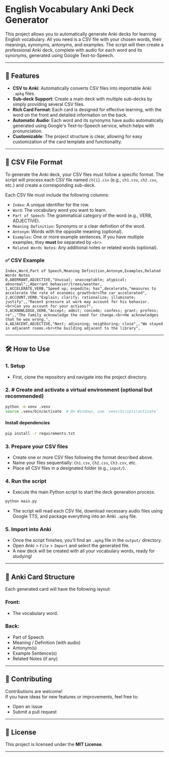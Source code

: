 # English Vocabulary Anki Deck Generator

This project allows you to automatically generate Anki decks for learning English vocabulary. All you need is a CSV file with your chosen words, their meanings, synonyms, antonyms, and examples. The script will then create a professional Anki deck, complete with audio for each word and its synonyms, generated using Google Text-to-Speech.

---

## 🚀 Features

- **CSV to Anki**: Automatically converts CSV files into importable Anki `.apkg` files.
- **Sub-deck Support**: Create a main deck with multiple sub-decks by simply providing several CSV files.
- **Rich Card Format**: Each card is designed for effective learning, with the word on the front and detailed information on the back.
- **Automatic Audio**: Each word and its synonyms have audio automatically generated using Google's Text-to-Speech service, which helps with pronunciation.
- **Customizable**: The project structure is clear, allowing for easy customization of the card template and functionality.

---

## 📄 CSV File Format

To generate the Anki deck, your CSV files must follow a specific format. The script will process each CSV file named `ch{i}.csv` (e.g., `ch1.csv`, `ch2.csv`, etc.) and create a corresponding sub-deck.

Each CSV file must include the following columns:

- `Index`: A unique identifier for the row.
- `Word`: The vocabulary word you want to learn.
- `Part of Speech`: The grammatical category of the word (e.g., VERB, ADJECTIVE).
- `Meaning Definition`: Synonyms or a clear definition of the word.
- `Antonym`: Words with the opposite meaning (optional).
- `Examples`: One or more example sentences. If you have multiple examples, they **must** be separated by `<br>`.
- `Related Words Notes`: Any additional notes or related words (optional).

### ✅ CSV Example

```csv
Index,Word,Part of Speech,Meaning Definition,Antonym,Examples,Related Words Notes
0,ABERRANT,ADJECTIVE,"Unusual; unacceptable; atypical; abnormal",,Aberrant behavior/trees/weather,
1,ACCELERATE,VERB,"Speed up; expedite; has",decelerate,"measures to accelerate the rate of economic growth<br>The car accelerated",
2,ACCOUNT,VERB,"Explain; clarify; rationalize; illuminate; justify",,"Recent pressure at work may account for his behavior.<br>Can you account for your actions?",
3,ACKNOWLEDGE,VERB,"Accept; admit; concede; confess; grant; profess; re",,"The family acknowledge the need for change.<br>He acknowledges that he was wrong.",
4,ADJACENT,ADJECTIVE,"Next; adjoining; neighboring; close",,"We stayed in adjacent rooms.<br>the building adjacent to the library",
```

---

## 🛠️ How to Use
### 1. Setup

- First, clone the repository and navigate into the project directory.

### 2. # Create and activate a virtual environment (optional but recommended)

```bash
python -m venv .venv
source .venv/bin/activate  # On Windows, use `venv\Scripts\activate`

```


#### Install dependencies

```bash
pip install -r requirements.txt
```

### 3. Prepare your CSV files
- Create one or more CSV files following the format described above.
- Name your files sequentially: `Ch1.csv`, `Ch2.csv`, `Ch3.csv`, etc.
- Place all CSV files in a designated folder (e.g., `input/`).

### 4. Run the script
- Execute the main Python script to start the deck generation process.

```bash
python main.py
```

- The script will read each CSV file, download necessary audio files using Google TTS, and package everything into an Anki `.apkg` file.

### 5. Import into Anki
- Once the script finishes, you’ll find an `.apkg` file in the `output/` directory.
- Open Anki > `File` > `Import` and select the generated file.
- A new deck will be created with all your vocabulary words, ready for studying!

---

## 🧠 Anki Card Structure

Each generated card will have the following layout:

### **Front:**
- The vocabulary word.

### **Back:**
- Part of Speech
- Meaning / Definition (with audio)
- Antonym(s)
- Example Sentence(s)
- Related Notes (if any)

---

## 🤝 Contributing

Contributions are welcome!  
If you have ideas for new features or improvements, feel free to:
- Open an issue
- Submit a pull request

---

## 📄 License

This project is licensed under the **MIT License**.

---
